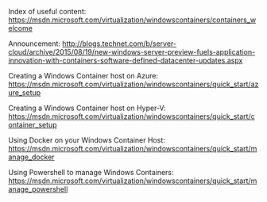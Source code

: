 Index of useful content: https://msdn.microsoft.com/virtualization/windowscontainers/containers_welcome

Announcement: http://blogs.technet.com/b/server-cloud/archive/2015/08/19/new-windows-server-preview-fuels-application-innovation-with-containers-software-defined-datacenter-updates.aspx

Creating a Windows Container host on Azure: https://msdn.microsoft.com/virtualization/windowscontainers/quick_start/azure_setup

Creating a Windows Container host on Hyper-V: https://msdn.microsoft.com/virtualization/windowscontainers/quick_start/container_setup

Using Docker on your Windows Container Host: https://msdn.microsoft.com/virtualization/windowscontainers/quick_start/manage_docker

Using Powershell to manage Windows Containers: https://msdn.microsoft.com/virtualization/windowscontainers/quick_start/manage_powershell
